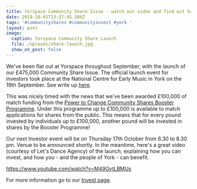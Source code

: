 ```yaml
---
title: Yorspace Community Share Issue - watch our video and find out how it works
date: 2019-10-01T13:37:45.586Z
tags: '#communityshares #communityinvest #york '
layout: post
image:
  caption: Yorspace Community Share Launch
  file: /uploads/share-launch.jpg
  show_on_post: false
---
```

We've been flat out at Yorspace throughout September, with the launch of our £475,000 Community Share Issue. The official launch event for investors took place at the National Centre for Early Music in York on the 19th September. See write up [here](http://social-vision.org.uk/lets-start-a-housing-revolution/). 

This was nicely timed with the news that we've been awarded £100,000 of match funding from the [Power to Change Community Shares Booster Programme](https://www.powertochange.org.uk/get-support/programmes/community-shares/). Under this programme up to £100,000 is available to match applications for shares from the public. This means that for every pound invested by individuals up to £100,000, another pound will be invested in shares by the Booster Programme!

Our next Investor event will be on Thursday 17th October from 6.30 to 8.30 pm. Venue to be announced shortly. In the meantime, here's a great video (courtesy of Let's Dance Agency) of the launch, explaining how you can invest, and how you - and the people of York - can benefit. 

<https://www.youtube.com/watch?v=M49GytLBMUs>

For more information go to our [Invest page](https://yorspace.org/invest/).
